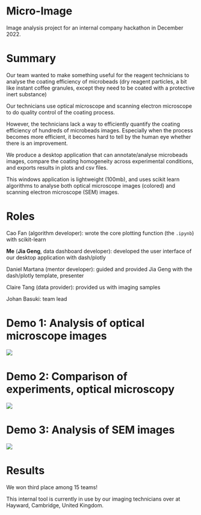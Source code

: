 # Micro-Image
Image analysis project for an internal company hackathon in December 2022.

# Summary
Our team wanted to make something useful for the reagent technicians to analyse the coating efficiency of microbeads (dry reagent particles, a bit like instant coffee granules, except they need to be coated with a protective inert substance)

Our technicians use optical microscope and scanning electron microscope to do quality control of the coating process.

However, the technicians lack a way to efficiently quantify the coating efficiency of hundreds of microbeads images. Especially when the process becomes more efficient, it becomes hard to tell by the human eye whether there is an improvement.

We produce a desktop application that can annotate/analyse microbeads images, compare the coating homogeneity across experimental conditions, and exports results in plots and csv files.

This windows application is lightweight (100mb), and uses scikit learn algorithms to analyse both optical microscope images (colored) and scanning electron microscope (SEM) images.

# Roles 
Cao Fan (algorithm developer): wrote the core plotting function (the `.ipynb`) with scikit-learn

__Me__ (__Jia Geng__, data dashboard developer): developed the user interface of our desktop application with dash/plotly

Daniel Martana (mentor developer): guided and provided Jia Geng with the dash/plotly template, presenter

Claire Tang (data provider): provided us with imaging samples

Johan Basuki: team lead

# Demo 1: Analysis of optical microscope images 
![](https://github.com/JiaGengChang/microimage/blob/main/micro-image-optical-demo.gif)


# Demo 2: Comparison of experiments, optical microscopy
![](https://github.com/JiaGengChang/microimage/blob/main/micro-image-compare-optical-demo.gif)


# Demo 3: Analysis of SEM images
![](https://github.com/JiaGengChang/microimage/blob/main/micro-image-sem-demo.gif)

# Results

We won third place among 15 teams!

This internal tool is currently in use by our imaging technicians over at Hayward, Cambridge, United Kingdom.

